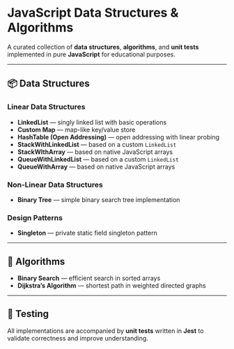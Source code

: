 # JavaScript Data Structures & Algorithms

A curated collection of **data structures**, **algorithms**, and **unit tests** implemented in pure **JavaScript** for educational purposes.

---

## 📦 Data Structures

### Linear Data Structures
- **LinkedList** — singly linked list with basic operations
- **Custom Map** — map-like key/value store
- **HashTable (Open Addressing)** — open addressing with linear probing
- **StackWithLinkedList** — based on a custom `LinkedList`
- **StackWIthArray** — based on native JavaScript arrays
- **QueueWithLinkedList** — based on a custom `LinkedList`
- **QueueWithArray** — based on native JavaScript arrays

### Non-Linear Data Structures
- **Binary Tree** — simple binary search tree implementation

### Design Patterns
- **Singleton** — private static field singleton pattern

---

## 🧮 Algorithms

- **Binary Search** — efficient search in sorted arrays
- **Dijkstra’s Algorithm** — shortest path in weighted directed graphs

---

## 🧪 Testing

All implementations are accompanied by **unit tests** written in **Jest**
to validate correctness and improve understanding.
